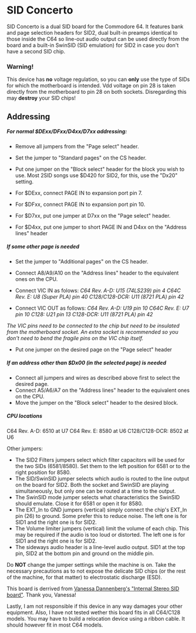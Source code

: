 # SID Concerto

SID Concerto is a dual SID board for the Commodore 64. It features bank and page selection headers for SID2, dual built-in preamps identical to those inside the C64 so line-out audio output can be used directly from the board and a built-in SwinSID (SID emulation) for SID2 in case you don't have a second SID chip.

### Warning!
This device has **no** voltage regulation, so you can **only** use the type of SIDs for which the motherboard is intended. Vdd voltage on pin 28 is taken directly from the motherboard to pin 28 on both sockets. Disregarding this may **destroy** your SID chips!

## Addressing

##### For normal $DExx/DFxx/D4xx/D7xx addressing:

- Remove all jumpers from the "Page select" header.
- Set the jumper to "Standard pages" on the CS header.
- Put one jumper on the "Block select" header for the block you wish to use. Most 2SID songs use $D420 for SID2, for this, use the "Dx20" setting.

- For $DExx, connect PAGE IN to expansion port pin 7.
- For $DFxx, connect PAGE IN to expansion port pin 10.
- For $D7xx, put one jumper at D7xx on the "Page select" header.
- For $D4xx, put one jumper to short PAGE IN and D4xx on the "Address lines" header

##### If some other page is needed

- Set the jumper to "Additional pages" on the CS header.
- Connect A8/A9/A10 on the "Address lines" header to the equivalent ones on the CPU.
- Connect VIC IN as folows:
 *C64 Rev. A-D: U15 (74LS239) pin 4*
 *C64C Rev. E: U8 (Super PLA) pin 40*
 *C128/C128-DCR: U11 (8721 PLA) pin 42*

- Connect VIC OUT as follows:
 *C64 Rev. A-D: U19 pin 10*
 *C64C Rev. E: U7 pin 10*
 *C128: U21 pin 13*
 *C128-DCR: U11 (8721 PLA) pin 42*

*The VIC pins need to be connected to the chip but need to be insulated from the motherboard socket. An extra socket is recommended so you don't need to bend the fragile pins on the VIC chip itself.*

- Put one jumper on the desired page on the "Page select" header

##### If an address other than $Dx00 (in the selected page) is needed

- Connect all jumpers and wires as described above first to select the desired page.
- Connect A5/A6/A7 on the "Address lines" header to the equivalent ones on the CPU.
- Move the jumper on the "Block select" header to the desired block.


##### CPU locations
C64 Rev. A-D: 6510 at U7
C64 Rev. E: 8580 at U6
C128/C128-DCR: 8502 at U6

Other jumpers:

- The SID2 Filters jumpers select which filter capacitors will be used for the two SIDs (6581/8580). Set them to the left position for 6581 or to the right position for 8580.
- The SID/SwinSID jumper selects which audio is routed to the line output on the board for SID2. Both the socket and SwinSID are playing simultaneously, but only one can be routed at a time to the output.
- The SwinSID mode jumper selects what characteristics the SwinSID should emulate. Close it for 6581 or open it for 8580.
- The EXT_In to GND jumpers (vertical) simply connect the chip's EXT_In pin (26) to ground. Some prefer this to reduce noise. The left one is for SID1 and the right one is for SID2.
- The Volume limiter jumpers (vertical) limit the volume of each chip. This may be required if the audio is too loud or distorted. The left one is for SID1 and the right one is for SID2.
- The sideways audio header is a line-level audio output. SID1 at the top pin, SID2 at the bottom pin and ground on the middle pin.

Do **NOT** change the jumper settings while the machine is on. Take the necessary precautions as to not expose the delicate SID chips (or the rest of the machine, for that matter) to electrostatic discharge (ESD).

This board is derrived from [Vanessa Dannenberg's "Internal Stereo SID board"](http://daconcepts.com/vanessa/hobbies/projects.html). Thank you, Vanessa!

Lastly, I am not responsible if this device in any way damages your other equipment. Also, I have not tested wether this board fits in all C64/C128 models. You may have to build a relocation device using a ribbon cable. It should however fit in most C64 models.

